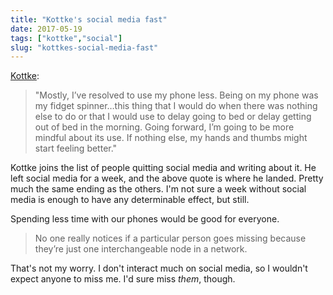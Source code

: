 ```yaml
---
title: "Kottke's social media fast"
date: 2017-05-19
tags: ["kottke","social"]
slug: "kottkes-social-media-fast"
---
```


[Kottke][1]:

> "Mostly, I’ve resolved to use my phone less. Being on my phone was my fidget spinner…this thing that I would do when there was nothing else to do or that I would use to delay going to bed or delay getting out of bed in the morning. Going forward, I’m going to be more mindful about its use. If nothing else, my hands and thumbs might start feeling better."

Kottke joins the list of people quitting social media and writing about it. He left social media for a week, and the above quote is where he landed. Pretty much the same ending as the others. I'm not sure a week without social media is enough to have any determinable effect, but still.

Spending less time with our phones would be good for everyone.

> No one really notices if a particular person goes missing because they’re just one interchangeable node in a network.

That's not my worry. I don't interact much on social media, so I wouldn't expect anyone to miss me. I'd sure miss _them_, though.

 [1]: http://kottke.org/17/05/my-social-media-fast
